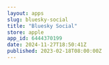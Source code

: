```yaml
---
layout: apps
slug: bluesky-social
title: "Bluesky Social"
store: apple
app_id: 6444370199
date: 2024-11-27T18:50:41Z
published: 2023-02-18T08:00:00Z
---
```

